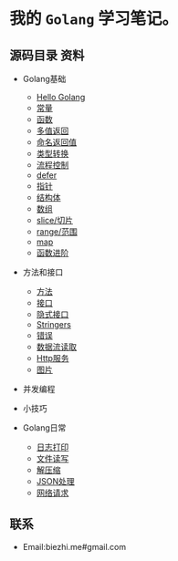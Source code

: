 # 我的 `Golang` 学习笔记。

## 源码目录 资料

- Golang基础
    + [Hello Golang](/basic/L_hello.go)
    + [常量](/basic/L_const.go)
    + [函数](/basic/L_function.go)
    + [多值返回](/basic/L_multiple-result.go)
    + [命名返回值](/basic/L_named-results.go)
    + [类型转换](/basic/L_type-convert.go)
    + [流程控制](/basic/L_loop.go)
    + [defer](/basic/L_defer.go)
    + [指针](/basic/L_pointers.go)
    + [结构体](/basic/L_struts.go)
    + [数组](/basic/L_array.go)
    + [slice/切片](/basic/L_slice.go)
    + [range/范围](/basic/L_range.go)
    + [map](/basic/L_map.go)
    + [函数进阶](/basic/L_func_pro.go)
    
- 方法和接口
    + [方法](/advanced/L_methods.go)
    + [接口](/advanced/L_interface.go)
    + [隐式接口](/advanced/L_interfaces-are-satisfied-implicitly.go)
    + [Stringers](/advanced/L_stringers.go)
    + [错误](/advanced/L_error.go)
    + [数据流读取](/advanced/L_reader.go)
    + [Http服务](/advanced/L_http.go)
    + [图片](/advanced/L_image.go)
    
- 并发编程

- 小技巧
    

- Golang日常
    + [日志打印](/often/L_log.go)
    + [文件读写](/often/L_read-write.go)
    + [解压缩](/often/L_zip.go)
    + [JSON处理](/often/L_json.go)
    + [网络请求](/often/L_request.go)

## 联系

- Email:biezhi.me#gmail.com
